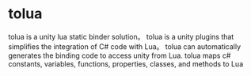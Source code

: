 # tolua
tolua is a unity lua static binder solution。
tolua is a unity plugins that simplifies the integration of C# code with Lua。 
tolua can automatically generates the binding code to access unity from Lua. 
tolua maps c# constants, variables, functions, properties, classes, and methods to Lua
